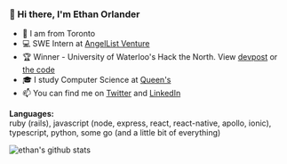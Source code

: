 ### 👋 Hi there, I'm Ethan Orlander


- 📍 I am from Toronto
- 💻 SWE Intern at [AngelList Venture](https://www.angellist.com/stack)
- 🏆 Winner - University of Waterloo's Hack the North. View [devpost](https://devpost.com/software/twogether) or [the code](https://github.com/tiproad/omw)
- 🎓 I study Computer Science at [Queen's](https://www.queensu.ca/)
- 📫 You can find me on [Twitter](https://twitter.com/ethanorlander) and [LinkedIn](https://www.linkedin.com/in/ethanorlander/)

**Languages:**  
ruby (rails), javascript (node, express, react, react-native, apollo, ionic), typescript, python, some go (and a little bit of everything)

![ethan's github stats](https://github-readme-stats.vercel.app/api?username=ethanorlander&show_icons=true&count_private=true&theme=github_dark)
